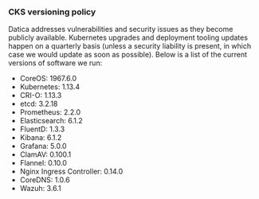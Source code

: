 ### CKS versioning policy
Datica addresses vulnerabilities and security issues as they become publicly available. Kubernetes upgrades and deployment tooling updates happen on a quarterly basis (unless a security liability is present, in which case we would update as soon as possible). Below is a list of the current versions of software we run:

- CoreOS: 1967.6.0
- Kubernetes: 1.13.4
- CRI-O: 1.13.3
- etcd: 3.2.18
- Prometheus: 2.2.0
- Elasticsearch: 6.1.2
- FluentD: 1.3.3
- Kibana: 6.1.2
- Grafana: 5.0.0
- ClamAV: 0.100.1
- Flannel: 0.10.0
- Nginx Ingress Controller: 0.14.0
- CoreDNS: 1.0.6
- Wazuh: 3.6.1
